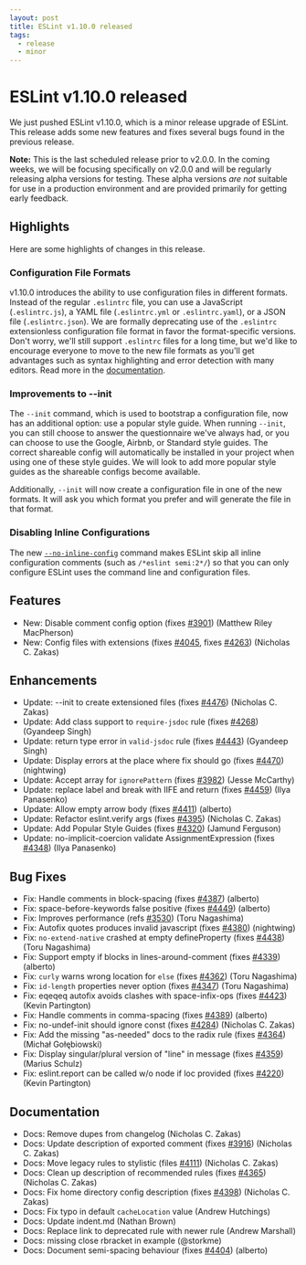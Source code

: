 ```yaml
---
layout: post
title: ESLint v1.10.0 released
tags:
  - release
  - minor
---
```

# ESLint v1.10.0 released

We just pushed ESLint v1.10.0, which is a minor release upgrade of ESLint. This release adds some new features and fixes several bugs found in the previous release.

**Note:** This is the last scheduled release prior to v2.0.0. In the coming weeks, we will be focusing specifically on v2.0.0 and will be regularly releasing alpha versions for testing. These alpha versions *are not* suitable for use in a production environment and are provided primarily for getting early feedback.

## Highlights

Here are some highlights of changes in this release.

### Configuration File Formats

v1.10.0 introduces the ability to use configuration files in different formats. Instead of the regular `.eslintrc` file, you can use a JavaScript (`.eslintrc.js`), a YAML file (`.eslintrc.yml` or `.eslintrc.yaml`), or a JSON file (`.eslintrc.json`). We are formally deprecating use of the `.eslintrc` extensionless configuration file format in favor the format-specific versions. Don't worry, we'll still support `.eslintrc` files for a long time, but we'd like to encourage everyone to move to the new file formats as you'll get advantages such as syntax highlighting and error detection with many editors. Read more in the [documentation](https://eslint.org/docs/user-guide/configuring#configuration-file-formats).

### Improvements to --init

The `--init` command, which is used to bootstrap a configuration file, now has an additional option: use a popular style guide. When running `--init`, you can still choose to answer the questionnaire we've always had, or you can choose to use the Google, Airbnb, or Standard style guides. The correct shareable config will automatically be installed in your project when using one of these style guides. We will look to add more popular style guides as the shareable configs become available.

Additionally, `--init` will now create a configuration file in one of the new formats. It will ask you which format you prefer and will generate the file in that format.

### Disabling Inline Configurations

The new [`--no-inline-config`](https://eslint.org/docs/user-guide/command-line-interface.html#no-inline-config) command makes ESLint skip all inline configuration comments (such as `/*eslint semi:2*/`) so that you can only configure ESLint uses the command line and configuration files.





## Features


* New: Disable comment config option (fixes [#3901](https://github.com/eslint/eslint/issues/3901)) (Matthew Riley MacPherson)
* New: Config files with extensions (fixes [#4045](https://github.com/eslint/eslint/issues/4045), fixes [#4263](https://github.com/eslint/eslint/issues/4263)) (Nicholas C. Zakas)




## Enhancements


* Update: --init to create extensioned files (fixes [#4476](https://github.com/eslint/eslint/issues/4476)) (Nicholas C. Zakas)
* Update: Add class support to `require-jsdoc` rule (fixes [#4268](https://github.com/eslint/eslint/issues/4268)) (Gyandeep Singh)
* Update: return type error in `valid-jsdoc` rule (fixes [#4443](https://github.com/eslint/eslint/issues/4443)) (Gyandeep Singh)
* Update: Display errors at the place where fix should go (fixes [#4470](https://github.com/eslint/eslint/issues/4470)) (nightwing)
* Update: Accept array for `ignorePattern` (fixes [#3982](https://github.com/eslint/eslint/issues/3982)) (Jesse McCarthy)
* Update: replace label and break with IIFE and return (fixes [#4459](https://github.com/eslint/eslint/issues/4459)) (Ilya Panasenko)
* Update: Allow empty arrow body (fixes [#4411](https://github.com/eslint/eslint/issues/4411)) (alberto)
* Update: Refactor eslint.verify args (fixes [#4395](https://github.com/eslint/eslint/issues/4395)) (Nicholas C. Zakas)
* Update: Add Popular Style Guides (fixes [#4320](https://github.com/eslint/eslint/issues/4320)) (Jamund Ferguson)
* Update: no-implicit-coercion validate AssignmentExpression (fixes [#4348](https://github.com/eslint/eslint/issues/4348)) (Ilya Panasenko)




## Bug Fixes


* Fix: Handle comments in block-spacing (fixes [#4387](https://github.com/eslint/eslint/issues/4387)) (alberto)
* Fix: space-before-keywords false positive (fixes [#4449](https://github.com/eslint/eslint/issues/4449)) (alberto)
* Fix: Improves performance (refs [#3530](https://github.com/eslint/eslint/issues/3530)) (Toru Nagashima)
* Fix: Autofix quotes produces invalid javascript (fixes [#4380](https://github.com/eslint/eslint/issues/4380)) (nightwing)
* Fix: `no-extend-native` crashed at empty defineProperty (fixes [#4438](https://github.com/eslint/eslint/issues/4438)) (Toru Nagashima)
* Fix: Support empty if blocks in lines-around-comment (fixes [#4339](https://github.com/eslint/eslint/issues/4339)) (alberto)
* Fix: `curly` warns wrong location for `else` (fixes [#4362](https://github.com/eslint/eslint/issues/4362)) (Toru Nagashima)
* Fix: `id-length` properties never option (fixes [#4347](https://github.com/eslint/eslint/issues/4347)) (Toru Nagashima)
* Fix: eqeqeq autofix avoids clashes with space-infix-ops (fixes [#4423](https://github.com/eslint/eslint/issues/4423)) (Kevin Partington)
* Fix: Handle comments in comma-spacing (fixes [#4389](https://github.com/eslint/eslint/issues/4389)) (alberto)
* Fix: no-undef-init should ignore const (fixes [#4284](https://github.com/eslint/eslint/issues/4284)) (Nicholas C. Zakas)
* Fix: Add the missing "as-needed" docs to the radix rule (fixes [#4364](https://github.com/eslint/eslint/issues/4364)) (Michał Gołębiowski)
* Fix: Display singular/plural version of "line" in message (fixes [#4359](https://github.com/eslint/eslint/issues/4359)) (Marius Schulz)
* Fix: eslint.report can be called w/o node if loc provided (fixes [#4220](https://github.com/eslint/eslint/issues/4220)) (Kevin Partington)




## Documentation


* Docs: Remove dupes from changelog (Nicholas C. Zakas)
* Docs: Update description of exported comment (fixes [#3916](https://github.com/eslint/eslint/issues/3916)) (Nicholas C. Zakas)
* Docs: Move legacy rules to stylistic (files [#4111](https://github.com/eslint/eslint/issues/4111)) (Nicholas C. Zakas)
* Docs: Clean up description of recommended rules (fixes [#4365](https://github.com/eslint/eslint/issues/4365)) (Nicholas C. Zakas)
* Docs: Fix home directory config description (fixes [#4398](https://github.com/eslint/eslint/issues/4398)) (Nicholas C. Zakas)
* Docs: Fix typo in default `cacheLocation` value (Andrew Hutchings)
* Docs: Update indent.md (Nathan Brown)
* Docs: Replace link to deprecated rule with newer rule (Andrew Marshall)
* Docs: missing close rbracket in example (@storkme)
* Docs: Document semi-spacing behaviour (fixes [#4404](https://github.com/eslint/eslint/issues/4404)) (alberto)






